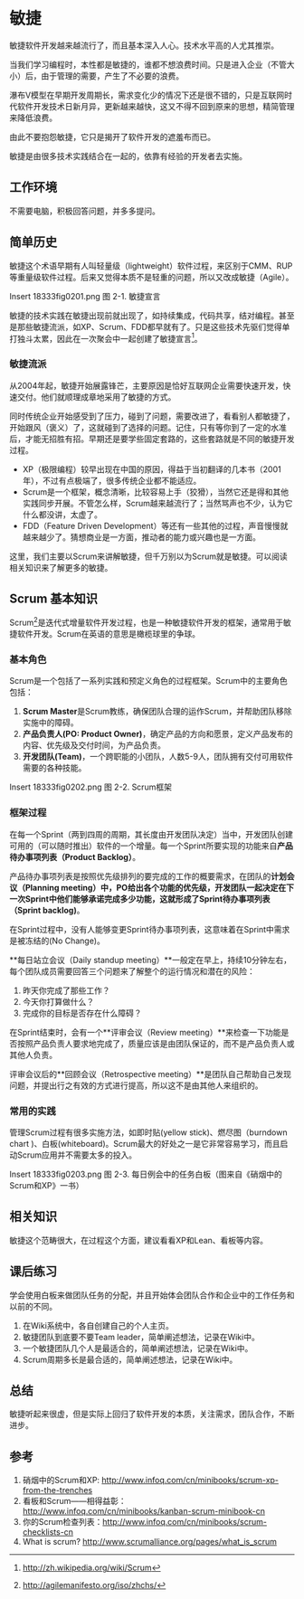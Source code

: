 # 敏捷 #
敏捷软件开发越来越流行了，而且基本深入人心。技术水平高的人尤其推崇。

当我们学习编程时，本性都是敏捷的，谁都不想浪费时间。只是进入企业（不管大小）后，由于管理的需要，产生了不必要的浪费。

瀑布V模型在早期开发周期长，需求变化少的情况下还是很不错的，只是互联网时代软件开发技术日新月异，更新越来越快，这又不得不回到原来的思想，精简管理来降低浪费。

由此不要抱怨敏捷，它只是揭开了软件开发的遮羞布而已。

敏捷是由很多技术实践结合在一起的，依靠有经验的开发者去实施。

## 工作环境 ##
不需要电脑，积极回答问题，并多多提问。

## 简单历史 ##
敏捷这个术语早期有人叫轻量级（lightweight）软件过程，来区别于CMM、RUP等重量级软件过程。后来又觉得本质不是轻重的问题，所以又改成敏捷（Agile）。

Insert 18333fig0201.png 
图 2-1. 敏捷宣言

敏捷的技术实践在敏捷出现前就出现了，如持续集成，代码共享，结对编程。甚至是那些敏捷流派，如XP、Scrum、FDD都早就有了。只是这些技术先驱们觉得单打独斗太累，因此在一次聚会中一起创建了敏捷宣言[^1]。

### 敏捷流派 ###
从2004年起，敏捷开始展露锋芒，主要原因是恰好互联网企业需要快速开发，快速交付。他们就顺理成章地采用了敏捷的方式。

同时传统企业开始感受到了压力，碰到了问题，需要改进了，看看别人都敏捷了，开始跟风（褒义）了，这就碰到了选择的问题。记住，只有等你到了一定的水准后，才能无招胜有招。早期还是要学些固定套路的，这些套路就是不同的敏捷开发过程。

 * XP（极限编程）较早出现在中国的原因，得益于当初翻译的几本书（2001年），不过有点极端了，很多传统企业都不能适应。
 * Scrum是一个框架，概念清晰，比较容易上手（狡猾），当然它还是得和其他实践同步开展。不管怎么样，Scrum越来越流行了；当然骂声也不少，认为它什么都没讲，太虚了。
 * FDD（Feature Driven Development）等还有一些其他的过程，声音慢慢就越来越少了。猜想商业是一方面，推动者的能力或兴趣也是一方面。
 
这里，我们主要以Scrum来讲解敏捷，但千万别以为Scrum就是敏捷。可以阅读相关知识来了解更多的敏捷。

## Scrum 基本知识 ##
Scrum[^2]是迭代式增量软件开发过程，也是一种敏捷软件开发的框架，通常用于敏捷软件开发。Scrum在英语的意思是橄榄球里的争球。

### 基本角色 ###
Scrum是一个包括了一系列实践和预定义角色的过程框架。Scrum中的主要角色包括：

 1. **Scrum Master**是Scrum教练，确保团队合理的运作Scrum，并帮助团队移除实施中的障碍。
 2. **产品负责人(PO: Product Owner)**，确定产品的方向和愿景，定义产品发布的内容、优先级及交付时间，为产品负责。
 3. **开发团队(Team)**，一个跨职能的小团队，人数5-9人，团队拥有交付可用软件需要的各种技能。
 
Insert 18333fig0202.png 
图 2-2. Scrum框架
 
### 框架过程 ### 
在每一个Sprint（两到四周的周期，其长度由开发团队决定）当中，开发团队创建可用的（可以随时推出）软件的一个增量。每一个Sprint所要实现的功能来自**产品待办事项列表（Product Backlog）**。

产品待办事项列表是按照优先级排列的要完成的工作的概要需求，在团队的**计划会议（Planning meeting）**中，PO给出各个功能的优先级，开发团队一起决定在下一次Sprint中他们能够承诺完成多少功能，这就形成了**Sprint待办事项列表（Sprint backlog)**。

在Sprint过程中，没有人能够变更Sprint待办事项列表，这意味着在Sprint中需求是被冻结的(No Change)。

**每日站立会议（Daily standup meeting）**一般定在早上，持续10分钟左右，每个团队成员需要回答三个问题来了解整个的运行情况和潜在的风险：

 1. 昨天你完成了那些工作？
 2. 今天你打算做什么？
 3. 完成你的目标是否存在什么障碍？
 
在Sprint结束时，会有一个**评审会议（Review meeting）**来检查一下功能是否按照产品负责人要求地完成了，质量应该是由团队保证的，而不是产品负责人或其他人负责。

评审会议后的**回顾会议（Retrospective meeting）**是团队自己帮助自己发现问题，并提出行之有效的方式进行提高，所以这不是由其他人来组织的。

### 常用的实践 ###
管理Scrum过程有很多实施方法，如即时贴(yellow stick)、燃尽图（burndown chart )、白板(whiteboard)。Scrum最大的好处之一是它非常容易学习，而且启动Scrum应用并不需要太多的投入。

Insert 18333fig0203.png 
图 2-3. 每日例会中的任务白板（图来自《硝烟中的Scrum和XP》一书）

## 相关知识 ##
敏捷这个范畴很大，在过程这个方面，建议看看XP和Lean、看板等内容。

## 课后练习 ##
学会使用白板来做团队任务的分配，并且开始体会团队合作和企业中的工作任务和以前的不同。

 1. 在Wiki系统中，各自创建自己的个人主页。
 2. 敏捷团队到底要不要Team leader，简单阐述想法，记录在Wiki中。
 3. 一个敏捷团队几个人是最适合的，简单阐述想法，记录在Wiki中。
 4. Scrum周期多长是最合适的，简单阐述想法，记录在Wiki中。
 
## 总结 ##
敏捷听起来很虚，但是实际上回归了软件开发的本质，关注需求，团队合作，不断进步。

## 参考 ##
 1. 硝烟中的Scrum和XP: http://www.infoq.com/cn/minibooks/scrum-xp-from-the-trenches
 2. 看板和Scrum——相得益彰：http://www.infoq.com/cn/minibooks/kanban-scrum-minibook-cn
 3. 你的Scrum检查列表：http://www.infoq.com/cn/minibooks/scrum-checklists-cn
 4. What is scrum? http://www.scrumalliance.org/pages/what_is_scrum
 
 [^1]: http://zh.wikipedia.org/wiki/Scrum
 [^2]: http://agilemanifesto.org/iso/zhchs/
